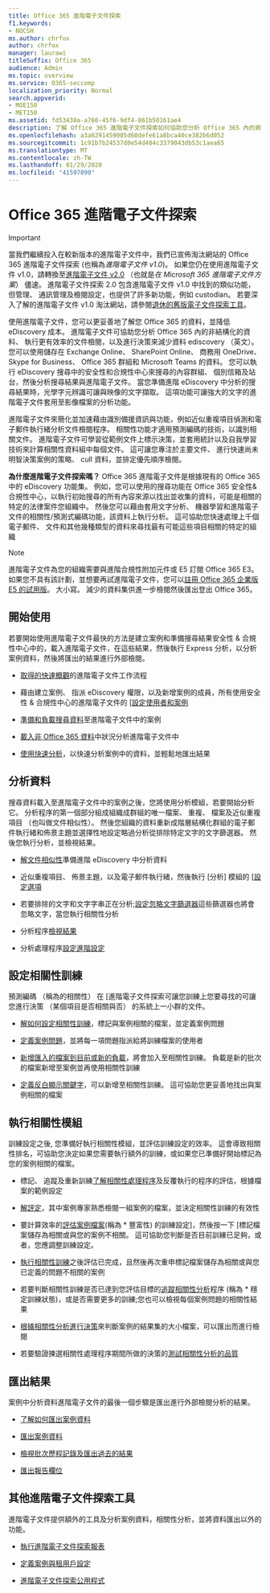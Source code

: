 ```yaml
---
title: Office 365 進階電子文件探索
f1.keywords:
- NOCSH
ms.author: chrfox
author: chrfox
manager: laurawi
titleSuffix: Office 365
audience: Admin
ms.topic: overview
ms.service: O365-seccomp
localization_priority: Normal
search.appverid:
- MOE150
- MET150
ms.assetid: fd53438a-a760-45f6-9df4-861b50161ae4
description: 了解 Office 365 進階電子文件探索如何協助您分析 Office 365 內的資料、 簡化文件檢閱，以及進行決策有效率 ediscovery （英文）。
ms.openlocfilehash: a3a6291459005d60defe61a8bca40ce382b6d052
ms.sourcegitcommit: 1c91b7b24537d0e54d484c3379043db53c1aea65
ms.translationtype: MT
ms.contentlocale: zh-TW
ms.lasthandoff: 01/29/2020
ms.locfileid: "41597890"
---
```

# <a name="office-365-advanced-ediscovery"></a>Office 365 進階電子文件探索

> [!IMPORTANT]
> 當我們繼續投入在較新版本的進階電子文件中，我們已宣佈淘汰網站的 Office 365 進階電子文件探索 (也稱為*進階電子文件 v1.0*)。 如果您仍在使用進階電子文件 v1.0，請轉換至[進階電子文件 v2.0](overview-ediscovery-20.md) （也就是*在 Microsoft 365 進階電子文件方案*） 儘速。 進階電子文件探索 2.0 包含進階電子文件 v1.0 中找到的類似功能，但管理、 通訊管理及檢閱設定，也提供了許多新功能，例如 custodian。 若要深入了解的進階電子文件 v1.0 淘汰網站，請參閱[退休的舊版電子文件探索工具](legacy-ediscovery-retirement.md#advanced-ediscovery-v10)。 
  
使用進階電子文件，您可以更妥善地了解您 Office 365 的資料，並降低 eDiscovery 成本。 進階電子文件可協助您分析 Office 365 內的非結構化的資料、 執行更有效率的文件檢閱，以及進行決策來減少資料 ediscovery （英文）。 您可以使用儲存在 Exchange Online、 SharePoint Online、 商務用 OneDrive、 Skype for Business、 Office 365 群組和 Microsoft Teams 的資料。 您可以執行 eDiscovery 搜尋中的安全性和合規性中心來搜尋的內容群組、 個別信箱及站台，然後分析搜尋結果與進階電子文件。 當您準備進階 eDiscovery 中分析的搜尋結果時，光學字元辨識可讓與映像的文字擷取。 這項功能可讓強大的文字的進階電子文件套用至影像檔案的分析功能。
  
進階電子文件來簡化並加速藉由識別備援資訊與功能，例如近似重複項目偵測和電子郵件執行緒分析文件檢閱程序。 相關性功能才適用預測編碼的技術，以識別相關文件。 進階電子文件可學習從範例文件上標示決策，並套用統計以及自我學習技術來計算相關性資料組中每個文件。 這可讓您專注於主要文件、 進行快速尚未明智決策案例的策略、 cull 資料，並排定優先順序檢閱。
  
 **為什麼進階電子文件探索嗎？** Office 365 進階電子文件是根據現有的 Office 365 中的 eDiscovery 功能集。 例如，您可以使用的搜尋功能在 Office 365 安全性&amp;合規性中心，以執行初始搜尋的所有內容來源以找出並收集的資料，可能是相關的特定的法律案件您組織中。 然後您可以藉由套用文字分析、 機器學習和進階電子文件的相關性/預測式編碼功能，該資料上執行分析。 這可協助您快速處理上千個電子郵件、 文件和其他幾種類型的資料來尋找最有可能這些項目相關的特定的組織 
 
> [!NOTE]
> 進階電子文件為您的組織需要與進階合規性附加元件或 E5 訂閱 Office 365 E3。 如果您不具有該計劃，並想要再試進階電子文件，您可以[註冊 Office 365 企業版 E5 的試用版](https://go.microsoft.com/fwlink/p/?LinkID=698279)。 大小寫。 減少的資料集供進一步檢閱然後匯出登出 Office 365。 
  
## <a name="get-started"></a>開始使用

若要開始使用進階電子文件最快的方法是建立案例和準備搜尋結果安全性 & 合規性中心中的，載入進階電子文件，在這些結果，然後執行 Express 分析，以分析案例資料，然後將匯出的結果進行外部檢閱。
  
- [取得的快速概觀](quick-setup-for-advanced-ediscovery.md)的進階電子文件工作流程 
    
- 藉由建立案例、 指派 eDiscovery 權限，以及新增案例的成員，所有使用安全性 & 合規性中心的進階電子文件的 [[設定使用者和案例](set-up-users-and-cases-in-advanced-ediscovery.md) 
    
- [準備和負載搜尋資料](prepare-data-for-advanced-ediscovery.md)至進階電子文件中的案例 
    
- [載入非 Office 365 資料](import-non-office-365-data-into-advanced-ediscovery.md)中狀況分析進階電子文件中 
    
- [使用快速分析](use-express-analysis-in-advanced-ediscovery.md)，以快速分析案例中的資料，並輕鬆地匯出結果 
    
## <a name="analyze-data"></a>分析資料

搜尋資料載入至進階電子文件中的案例之後，您將使用分析模組，若要開始分析它。 分析程序的第一個部分組成組織成群組的唯一檔案、 重複、 檔案及近似重複項目 （也叫做文件相似性）。 然後您組織的資料重新成階層結構化群組的電子郵件執行緒和佈景主題並選擇性地設定略過分析從排除特定文字的文字篩選器。 然後您執行分析，並檢視結果。
  
- [解文件相似性](understand-document-similarity-in-advanced-ediscovery.md)準備進階 eDiscovery 中分析資料 
    
- 近似重複項目、 佈景主題，以及電子郵件執行緒，然後執行 [分析] 模組的 [[設定選項](set-analyze-options-in-advanced-ediscovery.md) 
    
- 若要排除的文字和文字字串正在分析;[設定忽略文字篩選器](set-ignore-text-in-advanced-ediscovery.md)這些篩選器也將會忽略文字，當您執行相關性分析 
    
- 分析程序[檢視結果](view-analyze-results-in-advanced-ediscovery.md) 
    
- 分析處理程序[設定進階設定](set-analyze-advanced-settings-in-advanced-ediscovery.md) 
    
## <a name="set-up-relevance-training"></a>設定相關性訓練

預測編碼 （稱為的相關性） 在 [進階電子文件探索可讓您訓練上您要尋找的可讓您進行決策 （某個項目是否相關與否） 的系統上一小群的文件。
  
- [解如何設定相關性訓練](manage-relevance-setup-in-advanced-ediscovery.md)，標記與案例相關的檔案，並定義案例問題 
    
- [定義案例問題](define-issues-and-assign-users.md)，並將每一項問題指派給將訓練檔案的使用者 
    
- [新增匯入的檔案到目前或新的負載](set-up-loads-to-add-imported-files.md)，將會加入至相關性訓練。 負載是新的批次的檔案新增至案例並再使用相關性訓練 
    
- [定義反白顯示關鍵字](define-highlighted-keywords-and-advanced-options.md)，可以新增至相關性訓練。 這可協助您更妥善地找出與案例相關的檔案 
    
## <a name="run-the-relevance-module"></a>執行相關性模組

訓練設定之後, 您準備好執行相關性模組，並評估訓練設定的效率。 這會導致相關性排名，可協助您決定如果您需要執行額外的訓練，或如果您已準備好開始標記為您的案例相關的檔案。
  
- 標記、 追蹤及重新訓練[了解相關性處理程序](use-relevance-in-advanced-ediscovery.md)及反覆執行的程序的評估，根據檔案的範例設定 
    
- [解評定](assessment-in-relevance-in-advanced-ediscovery.md)，其中案例專家熟悉檢閱一組案例的檔案，並決定相關性訓練的有效性 
    
- 要計算效率的[評估案例檔案](tagging-and-assessment-in-advanced-ediscovery.md)(稱為 * 豐富性) 的訓練設定]，然後按一下 [標記檔案儲存為相關或與您的案例不相關。 這可協助您判斷是否目前訓練已足夠，或者，您應調整訓練設定。 
    
- [執行相關性訓練](tagging-and-relevance-training-in-advanced-ediscovery.md)之後評估已完成，且然後再次重申標記檔案儲存為相關或與您已定義的問題不相關的案例 
    
- 若要判斷相關性訓練是否已達到您評估目標的[追蹤相關性分析](track-relevance-analysis-in-advanced-ediscovery.md)程序 (稱為 * 穩定訓練狀態)，或是否需要更多的訓練;您也可以檢視每個案例問題的相關性結果 
    
- [根據相關性分析進行決策](decision-based-on-the-results-in-advanced-ediscovery.md)來判斷案例的結果集的大小檔案，可以匯出而進行檢閱 
    
- 若要驗證揀選相關性處理程序期間所做的決策的[測試相關性分析的品質](test-relevance-analysis-in-advanced-ediscovery.md) 
    
## <a name="export-results"></a>匯出結果

案例中分析資料進階電子文件的最後一個步驟是匯出進行外部檢閱分析的結果。
  
- [了解如何匯出案例資料](export-case-data-in-advanced-ediscovery.md)
    
- [匯出案例資料](export-results-in-advanced-ediscovery.md)
    
- [檢視批次歷程記錄及匯出過去的結果](view-batch-history-and-export-past-results.md)
    
- [匯出報告欄位](export-report-fields-in-advanced-ediscovery.md)
    
## <a name="other-advanced-ediscovery-tools"></a>其他進階電子文件探索工具

進階電子文件提供額外的工具及分析案例資料，相關性分析，並將資料匯出以外的功能。
  
- [執行進階電子文件探索報表](run-reports-in-advanced-ediscovery.md)
    
- [定義案例與租用戶設定](define-case-and-tenant-settings-in-advanced-ediscovery.md)
    
- [進階電子文件探索公用程式](use-advanced-ediscovery-utilities.md)
